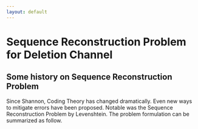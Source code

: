 ```yaml
---
layout: default
---
```


# Sequence Reconstruction Problem for Deletion Channel

## Some history on Sequence Reconstruction Problem
Since Shannon, Coding Theory has changed dramatically. 
Even new ways to mitigate errors have been proposed. 
Notable was the Sequence Reconstruction Problem by Levenshtein. 
The problem formulation can be summarized as follow. 
<!-- Suppose we have an error $\mathcal{E}$, then the $t-\mathcal{E}$ ball of a codeword is defined as:
$$\left\{ y: y can be created from x with \leq t \mathcal{E} errors \right\}.$$

With the original way to do coding theory, we try to shrink the vocabulary, such that there exists no two indistinguishable codewords.
In his seminal paper, Levenshtein proposed another method, which is to increase the number of times we transmit a message.

Is sending messages multiple times feasible? In most cases, no! 
But in some other cases, such as in Cryptography, less communication rounds does not always means good (faster $2$ rounds protocol is better than extremely slow $1$ round protocol). 
In the context of Coding Theory, the application comes much later, when we start to have DNA-based storage. -->